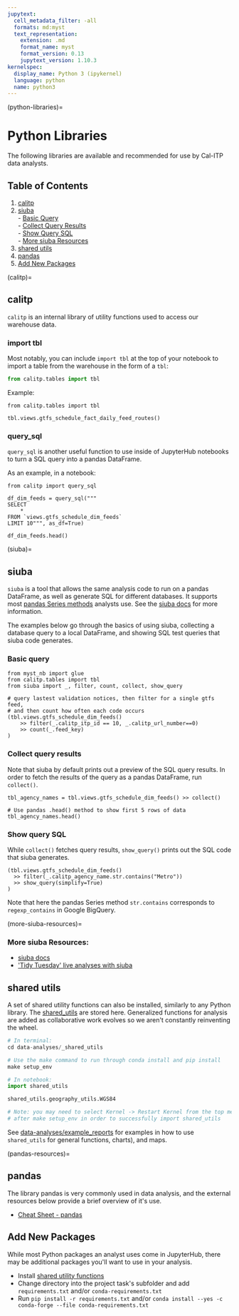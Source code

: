 ```yaml
---
jupytext:
  cell_metadata_filter: -all
  formats: md:myst
  text_representation:
    extension: .md
    format_name: myst
    format_version: 0.13
    jupytext_version: 1.10.3
kernelspec:
  display_name: Python 3 (ipykernel)
  language: python
  name: python3
---
```

(python-libraries)=
# Python Libraries
The following libraries are available and recommended for use by Cal-ITP data analysts.

## Table of Contents
1. [calitp](#calitp)
1. [siuba](#siuba)
<br> - [Basic Query](#basic-query)
<br> - [Collect Query Results](#collect-query-results)
<br> - [Show Query SQL](#show-query-sql)
<br> - [More siuba Resources](more-siuba-resources)
1. [shared utils](#shared-utils)
1. [pandas](pandas-resources)
1. [Add New Packages](#add-new-packages)

(calitp)=
## calitp
`calitp` is an internal library of utility functions used to access our warehouse data.

### import tbl

Most notably, you can include `import tbl` at the top of your notebook to import a table from the warehouse in the form of a `tbl`:

```python
from calitp.tables import tbl
```

Example:
```{code-cell}
from calitp.tables import tbl

tbl.views.gtfs_schedule_fact_daily_feed_routes()
```

### query_sql

`query_sql` is another useful function to use inside of JupyterHub notebooks to turn a SQL query into a pandas DataFrame.

As an example, in a notebook:
```{code-cell}
from calitp import query_sql
```

```{code-cell}
df_dim_feeds = query_sql("""
SELECT
    *
FROM `views.gtfs_schedule_dim_feeds`
LIMIT 10""", as_df=True)
```

```{code-cell}
df_dim_feeds.head()
```
(siuba)=
## siuba
`siuba` is a tool that allows the same analysis code to run on a pandas DataFrame,
as well as generate SQL for different databases.
It supports most [pandas Series methods](https://pandas.pydata.org/pandas-docs/stable/reference/series.html) analysts use. See the [siuba docs](https://siuba.readthedocs.io) for more information.

The examples below go through the basics of using siuba, collecting a database query to a local DataFrame,
and showing SQL test queries that siuba code generates.

### Basic query
```{code-cell}
from myst_nb import glue
from calitp.tables import tbl
from siuba import _, filter, count, collect, show_query

# query lastest validation notices, then filter for a single gtfs feed,
# and then count how often each code occurs
(tbl.views.gtfs_schedule_dim_feeds()
    >> filter(_.calitp_itp_id == 10, _.calitp_url_number==0)
    >> count(_.feed_key)
)
```



### Collect query results
Note that siuba by default prints out a preview of the SQL query results.
In order to fetch the results of the query as a pandas DataFrame, run `collect()`.

```{code-cell}
tbl_agency_names = tbl.views.gtfs_schedule_dim_feeds() >> collect()

# Use pandas .head() method to show first 5 rows of data
tbl_agency_names.head()

```



### Show query SQL

While `collect()` fetches query results, `show_query()` prints out the SQL code that siuba generates.

```{code-cell}
(tbl.views.gtfs_schedule_dim_feeds()
  >> filter(_.calitp_agency_name.str.contains("Metro"))
  >> show_query(simplify=True)
)

```
Note that here the pandas Series method `str.contains` corresponds to `regexp_contains` in Google BigQuery.

(more-siuba-resources)=
### More siuba Resources:
* [siuba docs](https://siuba.readthedocs.io)
* ['Tidy Tuesday' live analyses with siuba](https://www.youtube.com/playlist?list=PLiQdjX20rXMHc43KqsdIowHI3ouFnP_Sf)

## shared utils
A set of shared utility functions can also be installed, similarly to any Python library. The [shared_utils](https://github.com/cal-itp/data-analyses/shared_utils) are stored here. Generalized functions for analysis are added as collaborative work evolves so we aren't constantly reinventing the wheel.

```python
# In terminal:
cd data-analyses/_shared_utils

# Use the make command to run through conda install and pip install
make setup_env

# In notebook:
import shared_utils

shared_utils.geography_utils.WGS84

# Note: you may need to select Kernel -> Restart Kernel from the top menu
# after make setup_env in order to successfully import shared_utils
```

See [data-analyses/example_reports](https://github.com/cal-itp/data-analyses/tree/main/example_report) for examples in how to use `shared_utils` for general functions, charts), and maps.

(pandas-resources)=
## pandas
The library pandas is very commonly used in data analysis, and the external resources below provide a brief overview of it's use.

* [Cheat Sheet - pandas](https://pandas.pydata.org/Pandas_Cheat_Sheet.pdf)

## Add New Packages

While most Python packages an analyst uses come in JupyterHub, there may be additional packages you'll want to use in your analysis.

* Install [shared utility functions](#shared-utils)
* Change directory into the project task's subfolder and add `requirements.txt` and/or `conda-requirements.txt`
* Run `pip install -r requirements.txt` and/or `conda install --yes -c conda-forge --file conda-requirements.txt`
